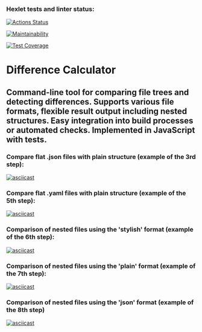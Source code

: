 ### Hexlet tests and linter status:
[![Actions Status](https://github.com/danilanchik/frontend-project-46/workflows/hexlet-check/badge.svg)](https://github.com/danilanchik/frontend-project-46/actions)

[![Maintainability](https://api.codeclimate.com/v1/badges/bbe33a568a52550f7903/maintainability)](https://codeclimate.com/github/danilanchik/frontend-project-46/maintainability)

[![Test Coverage](https://api.codeclimate.com/v1/badges/bbe33a568a52550f7903/test_coverage)](https://codeclimate.com/github/danilanchik/frontend-project-46/test_coverage)


# Difference Calculator

## Command-line tool for comparing file trees and detecting differences. Supports various file formats, flexible result output including nested structures. Easy integration into build processes or automated checks. Implemented in JavaScript with tests.

### Compare flat .json files with plain structure (example of the 3rd step):
[![asciicast](https://asciinema.org/a/595239.svg)](https://asciinema.org/a/595239)

### Compare flat .yaml files with plain structure (example of the 5th step):
[![asciicast](https://asciinema.org/a/595797.svg)](https://asciinema.org/a/595797)

### Comparison of nested files using the 'stylish' format (example of the 6th step):
[![asciicast](https://asciinema.org/a/595998.svg)](https://asciinema.org/a/595998)

### Comparison of nested files using the 'plain' format (example of the 7th step):
[![asciicast](https://asciinema.org/a/596821.svg)](https://asciinema.org/a/596821)

### Comparison of nested files using the 'json' format (example of the 8th step)
[![asciicast](https://asciinema.org/a/596983.svg)](https://asciinema.org/a/596983)
